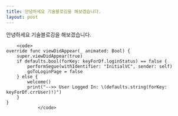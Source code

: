 ```yaml
---
title: 안녕하세요 기술블로깅을 해보겠습니다.
layout: post
---
```


안녕하세요 기술블로깅을 해보겠습니다.


		<code>
    override func viewDidAppear(_ animated: Bool) {
        super.viewDidAppear(true)
        if defaults.bool(forKey: keyForDf.loginStatus) == false {
            performSegue(withIdentifier: "InitialVC", sender: self)
            goToLoginPage = false
        } else {
            welcome()
            print("-->> User Logged In: \(defaults.string(forKey: keyForDf.crrUser)!)")
        }
    }
				</code>